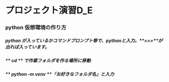 # プロジェクト演習D_E
### python 仮想環境の作り方
##### python が入っているかコマンドプロンプト等で、**python**と入力。**>>>**が出れば入っています。
##### ** cd ** で作業フォルダを作る場所に移動
##### ** python -m venv  **「お好きなフォルダ名」と入力
